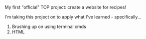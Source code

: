 My first "official" TOP project: create a website for recipes!

I'm taking this project on to apply what I've learned - specifically...
1) Brushing up on using terminal cmds
2) HTML
